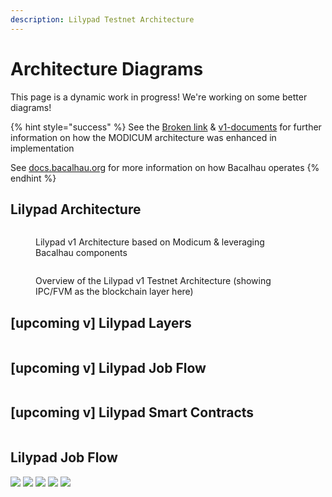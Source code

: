 ```yaml
---
description: Lilypad Testnet Architecture
---
```


# Architecture Diagrams

This page is a dynamic work in progress! We're working on some better diagrams!

{% hint style="success" %}
See the [Broken link](broken-reference "mention") & [v1-documents](../../../../research-and-vision/v1-documents/ "mention") for further information on how the MODICUM architecture was enhanced in implementation

See [docs.bacalhau.org](https://docs.bacalhau.org) for more information on how Bacalhau operates
{% endhint %}

## Lilypad Architecture

<figure><img src="../../../../.gitbook/assets/Lilypadv1 Architecture.png" alt=""><figcaption><p>Lilypad v1 Architecture based on Modicum &#x26; leveraging Bacalhau components</p></figcaption></figure>

<figure><img src="../../../../.gitbook/assets/Lilypad v1 Architecture Network.png" alt=""><figcaption><p>Overview of the Lilypad v1 Testnet Architecture (showing IPC/FVM as the blockchain layer here)</p></figcaption></figure>

## \[upcoming v] Lilypad Layers

<figure><img src="../../../../.gitbook/assets/image (138).png" alt=""><figcaption></figcaption></figure>

## \[upcoming v] Lilypad Job Flow

<figure><img src="../../../../.gitbook/assets/image (133).png" alt=""><figcaption></figcaption></figure>

## \[upcoming v] Lilypad Smart Contracts

<figure><img src="../../../../.gitbook/assets/image (137).png" alt=""><figcaption></figcaption></figure>

## Lilypad Job Flow

![](<../../../../.gitbook/assets/image (63).png>) ![](<../../../../.gitbook/assets/image (64).png>) ![](<../../../../.gitbook/assets/image (65).png>) ![](<../../../../.gitbook/assets/image (66).png>) ![](<../../../../.gitbook/assets/image (67).png>)
